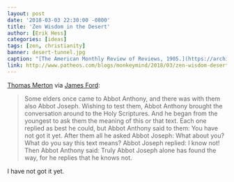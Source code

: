 ```yaml
---
layout: post
date: '2018-03-03 22:30:00 -0800'
title: 'Zen Wisdom in the Desert'
author: [Erik Hess]
categories: [ideas]
tags: [zen, christianity]
banner: desert-tunnel.jpg
caption: "[The American Monthly Review of Reviews, 1905.](https://archive.org/stream/reviewofreviewsw31newy/reviewofreviewsw31newy#page/704/mode/1up)"
link: http://www.patheos.com/blogs/monkeymind/2018/03/zen-wisdom-desert.html
---
```


[Thomas Merton](https://en.wikipedia.org/wiki/Thomas_Merton) via [James Ford](http://www.patheos.com/blogs/monkeymind/2018/03/zen-wisdom-desert.html):

> Some elders once came to Abbot Anthony, and there was with them also Abbot Joseph. Wishing to test them, Abbot Anthony brought the conversation around to the Holy Scriptures. And he began from the youngest to ask them the meaning of this or that text. Each one replied as best he could, but Abbot Anthony said to them: You have not got it yet. After them all he asked Abbot Joseph: What about you? What do you say this text means? Abbot Joseph replied: I know not! Then Abbot Anthony said: Truly Abbot Joseph alone has found the way, for he replies that he knows not.

I have not got it yet.